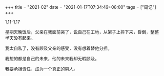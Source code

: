 +++
title = "2021-02"
date = "2021-01-17T07:34:49+08:00"
tags = ["周记"]
+++

1.11-1.17

星期天晚饭后，父亲在我面前哭了，说自己在工地，从架子上摔下来，昏倒，整整半天没有起来。

我太自私了，没有顾及父亲的感受，没有想着替他分担。

我想的都是自己的未来，他的未来我却无暇顾及。

我要承担责任，成为一个真正的男人。
